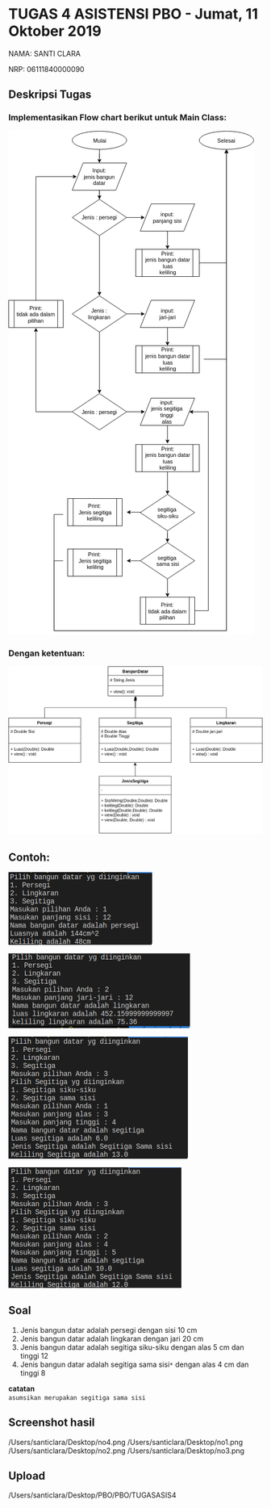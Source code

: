 # TUGAS 4 ASISTENSI PBO - Jumat, 11 Oktober 2019

NAMA: SANTI CLARA

NRP: 06111840000090

## Deskripsi Tugas


### Implementasikan Flow chart berikut untuk Main Class:
![](img/1.png)

### Dengan ketentuan:
![](img/UML.png)

## Contoh:
![](img/con1.png)

![](img/con2.png)

![](img/con3a.png)

![](img/con3b.png)

## Soal

1. Jenis bangun datar adalah persegi dengan sisi 10 cm
2. Jenis bangun datar adalah lingkaran dengan jari 20 cm
3. Jenis bangun datar adalah segitiga siku-siku dengan alas 5 cm dan tinggi 12
4. Jenis bangun datar adalah segitiga sama sisi```*``` dengan alas 4 cm dan tinggi 8

**catatan** \
 ```asumsikan merupakan segitiga sama sisi```
## Screenshot hasil
/Users/santiclara/Desktop/no4.png
/Users/santiclara/Desktop/no1.png
/Users/santiclara/Desktop/no2.png
/Users/santiclara/Desktop/no3.png

## Upload
/Users/santiclara/Desktop/PBO/PBO/TUGASASIS4
